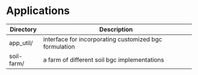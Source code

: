 # Applications

|Directory        | Description |
|------|----|
|app_util/|interface for incorporating customized bgc formulation|
|soil-farm/|a farm of different soil bgc implementations|
